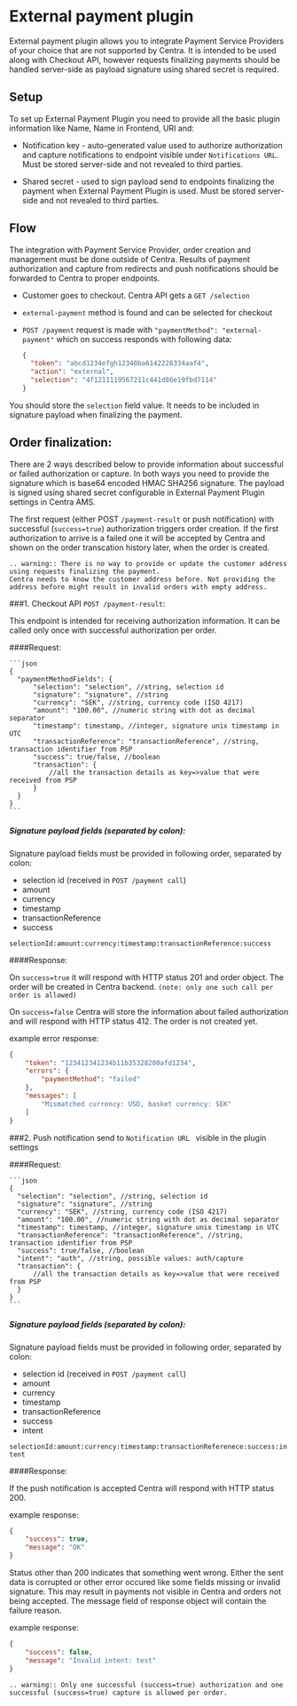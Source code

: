 # External payment plugin

External payment plugin allows you to integrate Payment Service Providers of your choice that are not supported by Centra. It is intended to be used along with Checkout API, however requests finalizing payments should be handled server-side as payload signature using shared secret is required.

## Setup

To set up External Payment Plugin you need to provide all the basic plugin information like Name, Name in Frontend, URI and:
- Notification key - auto-generated value used to authorize authorization and capture notifications to endpoint visible under `Notifications URL`.
Must be stored server-side and not revealed to third parties.
  

- Shared secret - used to sign payload send to endpoints finalizing the payment when External Payment Plugin is used.
  Must be stored server-side and not revealed to third parties.

## Flow

The integration with Payment Service Provider, order creation and management must be done outside of Centra. Results of payment authorization and capture from redirects and push notifications should be forwarded to Centra to proper endpoints. 


[comment]: <> (External Payment Plugin flow is simillar to other Payment Integration.)

- Customer goes to checkout. Centra API gets a `GET /selection` 
  

- `external-payment` method is found and can be selected for checkout
  

- `POST /payment` request is made with 	`"paymentMethod": "external-payment"` which on success responds with following data:
  
    ```json
    {
      "token": "abcd1234efgh12340ba6142228334aaf4",
      "action": "external",
      "selection": "4f1211119567211c441d86e19fbd7114"
    }
    ```
You should store the `selection` field value. It needs to be included in signature payload when finalizing the payment. 

## Order finalization: 

There are 2 ways described below to provide information about successful or failed authorization or capture.
In both ways you need to provide the signature which is base64 encoded HMAC SHA256 signature. The payload is signed using shared secret configurable in External Payment Plugin settings in Centra AMS.

The first request (either POST `/payment-result` or push notification) with successful (`success=true`) authorization triggers order creation. If the first authorization to arrive is a failed one it will be accepted by Centra and shown on the order transcation history later, when the order is created.

```eval_rst
.. warning:: There is no way to provide or update the customer address using requests finalizing the payment.
Centra needs to know the customer address before. Not providing the address before might result in invalid orders with empty address.
```

###1. Checkout API `POST /payment-result`:

This endpoint is intended for receiving authorization information. It can be called only once with successful authorization per order. 

####Request:

    ```json
    {
      "paymentMethodFields": {
          "selection": "selection", //string, selection id
          "signature": "signature", //string
          "currency": "SEK", //string, currency code (ISO 4217)
          "amount": "100.00", //numeric string with dot as decimal separator
          "timestamp": timestamp, //integer, signature unix timestamp in UTC 
          "transactionReference": "transactionReference", //string, transaction identifier from PSP
          "success": true/false, //boolean
          "transaction": {
              //all the transaction details as key=>value that were received from PSP
          }
      }
    }
    ```

##### Signature payload fields (separated by colon):
Signature payload fields must be provided in following order, separated by colon:
- selection id (received in `POST /payment call`)
- amount
- currency
- timestamp
- transactionReference
- success

`selectionId:amount:currency:timestamp:transactionReference:success`

####Response:

On `success=true` it will respond with HTTP status 201 and order object. The order will be created in Centra backend. `(note: only one such call per order is allowed)
`

On `success=false` Centra will store the information about failed authorization and will respond with HTTP status 412. The order is not created yet.

example error response: 

```json
{
    "token": "123412341234b11b35328200afd1234",
    "errors": {
        "paymentMethod": "failed"
    },
    "messages": [
        "Mismatched currency: USD, basket currency: SEK"
    ]
}
```


###2. Push notification send to `Notification URL ` visible in the plugin settings

####Request:

    ```json
    {
      "selection": "selection", //string, selection id
      "signature": "signature", //string
      "currency": "SEK", //string, currency code (ISO 4217)
      "amount": "100.00", //numeric string with dot as decimal separator 
      "timestamp": timestamp, //integer, signature unix timestamp in UTC
      "transactionReference": "transactionReference", //string, transaction identifier from PSP
      "success": true/false, //boolean
      "intent": "auth", //string, possible values: auth/capture
      "transaction": {
          //all the transaction details as key=>value that were received from PSP
      }
    }
    ```
##### Signature payload fields (separated by colon):
Signature payload fields must be provided in following order, separated by colon:
- selection id (received in `POST /payment call`)
- amount
- currency
- timestamp
- transactionReference
- success
- intent

`selectionId:amount:currency:timestamp:transactionReferenece:success:intent`

####Response:

If the push notification is accepted Centra will respond with HTTP status 200.

example response:
```json
{
    "success": true,
    "message": "OK"
}
```

Status other than 200 indicates that something went wrong. Either the sent data is corrupted or other error occured like some fields missing or invalid signature. This may result in payments not visible in Centra and orders not being accepted.
The message field of response object will contain the failure reason.

example response:
```json
{
    "success": false,
    "message": "Invalid intent: test"
}
```



```eval_rst
.. warning:: Only one successful (success=true) authorization and one successful (success=true) capture is allowed per order.
```

